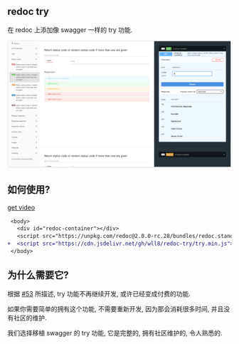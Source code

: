 ## redoc try
在 redoc 上添加像 swagger 一样的 try 功能.

![re-doc try](redoc_WX20200518-152825.png)

## 如何使用?

[get video](https://github.com/wll8/static/blob/master/Video_20200518145834_redoc_show.mp4?raw=true)

``` diff
 <body>
   <div id="redoc-container"></div>
   <script src="https://unpkg.com/redoc@2.0.0-rc.28/bundles/redoc.standalone.js"> </script>
+  <script src="https://cdn.jsdelivr.net/gh/wll8/redoc-try/try.min.js"></script>
 </body>
```

## 为什么需要它?
根据 [#53](https://github.com/Redocly/redoc/issues/53) 所描述, try 功能不再继续开发, 或许已经变成付费的功能.  

如果你需要简单的拥有这个功能, 不需要重新开发, 因为那会消耗很多时间, 并且没有社区的维护.  

我们选择移植 swagger 的 try 功能, 它是完整的, 拥有社区维护的, 令人熟悉的.
